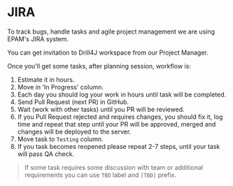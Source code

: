 # JIRA

To track bugs, handle tasks and agile project management we are using EPAM's JIRA system.

You can get invitation to Drill4J workspace from our Project Manager.

Once you'll get some tasks, after planning session, workflow is:

1. Estimate it in hours.
2. Move in 'In Progress' column.
3. Each day you should log your work in hours until task will be completed.
4. Send Pull Request (next PR) in GitHub.
5. Wait (work with other tasks) until you PR will be reviewed.
6. If you Pull Request rejected and requires changes, you should fix it, log time and repeat that step until your PR will be approved, merged and changes will be deployed to the server.
7. Move task to `Testing` column.
8. If you task becomes reopened please repeat 2-7 steps, until your task will pass QA check.

> If some task requires some discussion with team or additional requirements you can use `TBD` label and `[TBD]` prefix.
